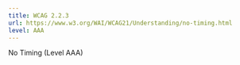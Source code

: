 ```yaml
---
title: WCAG 2.2.3
url: https://www.w3.org/WAI/WCAG21/Understanding/no-timing.html
level: AAA
---
```

No Timing (Level AAA)
